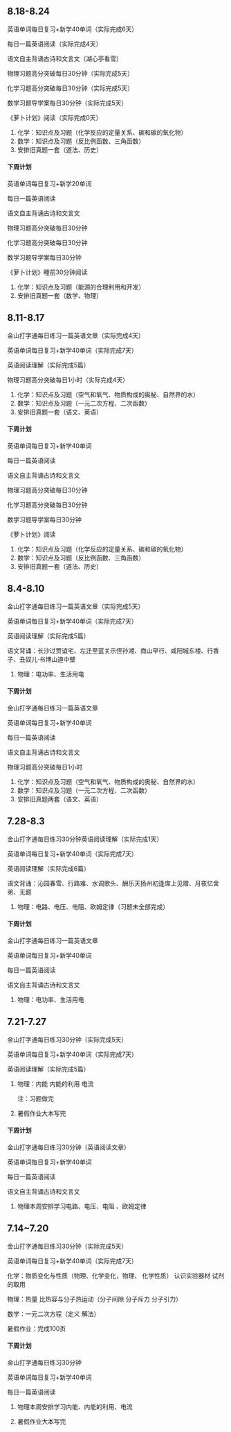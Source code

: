 ## 8.18-8.24

英语单词每日复习+新学40单词（实际完成6天）

每日一篇英语阅读（实际完成4天）

语文自主背诵古诗和文言文（湖心亭看雪）

物理习题高分突破每日30分钟（实际完成5天）

化学习题高分突破每日30分钟（实际完成5天）

数学习题导学案每日30分钟（实际完成5天）

《萝卜计划》阅读（实际完成0天）

1. 化学：知识点及习题（化学反应的定量关系、碳和碳的氧化物）
2. 数学：知识点及习题（反比例函数、三角函数）
3. 安排旧真题一套（道法、历史）

#### 下周计划

英语单词每日复习+新学20单词

每日一篇英语阅读

语文自主背诵古诗和文言文

物理习题高分突破每日30分钟

化学习题高分突破每日30分钟

数学习题导学案每日30分钟

《萝卜计划》睡前30分钟阅读

1. 化学：知识点及习题（能源的合理利用和开发）
2. 安排旧真题一套（数学、物理）

## 8.11-8.17

金山打字通每日练习一篇英语文章（实际完成4天）

英语单词每日复习+新学40单词（实际完成7天）

英语阅读理解（实际完成5篇）

物理习题高分突破每日1小时（实际完成4天）

1. 化学：知识点及习题（空气和氧气、物质构成的奥秘、自然界的水）
2. 数学：知识点及习题（一元二次方程、二次函数）
3. 安排旧真题一套（语文、英语）

#### 下周计划

英语单词每日复习+新学40单词

每日一篇英语阅读

语文自主背诵古诗和文言文

物理习题高分突破每日30分钟

化学习题高分突破每日30分钟

数学习题导学案每日30分钟

《萝卜计划》阅读

1. 化学：知识点及习题（化学反应的定量关系、碳和碳的氧化物）
2. 数学：知识点及习题（反比例函数、三角函数）
3. 安排旧真题一套（道法、历史）

## 8.4-8.10

金山打字通每日练习一篇英语文章（实际完成5天）

英语单词每日复习+新学40单词（实际完成7天）

英语阅读理解（实际完成5篇）

语文背诵：长沙过贾谊宅、左迁至蓝关示侄孙湘、商山早行、咸阳城东楼、行香子、丑奴儿·书博山道中壁

1. 物理：电功率、生活用电

#### 下周计划

金山打字通每日练习一篇英语文章

英语单词每日复习+新学40单词

每日一篇英语阅读

语文自主背诵古诗和文言文

物理习题高分突破每日1小时

1. 化学：知识点及习题（空气和氧气、物质构成的奥秘、自然界的水）
2. 数学：知识点及习题（一元二次方程、二次函数）
3. 安排旧真题两套（语文、英语）

## 7.28-8.3

金山打字通每日练习30分钟英语阅读理解（实际完成1天）

英语单词每日复习+新学40单词（实际完成7天）

英语阅读理解（实际完成6篇）

语文背诵：沁园春雪、行路难、水调歌头、酬乐天扬州初逢席上见赠、月夜忆舍弟、无题

1. 物理：电路、电压、电阻、欧姆定律（习题未全部完成）

#### 下周计划

金山打字通每日练习一篇英语文章

英语单词每日复习+新学40单词

每日一篇英语阅读

语文自主背诵古诗和文言文

1. 物理：电功率、生活用电

## 7.21-7.27

金山打字通每日练习30分钟（实际完成5天）

英语单词每日复习+新学40单词（实际完成7天）

英语阅读理解（实际完成5篇）

1. 物理：内能 内能的利用 电流

   注：习题做完

2. 暑假作业大本写完

#### 下周计划

金山打字通每日练习30分钟（英语阅读文章）

英语单词每日复习+新学40单词

每日一篇英语阅读

语文自主背诵古诗和文言文

1. 物理本周安排学习电路、电压、电阻 、欧姆定律

## 7.14~7.20

金山打字通每日练习30分钟（实际完成5天）

英语单词每日复习+新学40单词（实际完成7天）

 化学：物质变化与性质（物理、化学变化，物理、 化学性质） 认识实验器材 试剂的取用

 物理：热量 比热容与分子热运动（分子间隙 分子斥力 分子引力）

 数学：一元二次方程（定义 解法）

 暑假作业：完成100页

#### 下周计划

金山打字通每日练习30分钟

英语单词每日复习+新学40单词

每日一篇英语阅读

1. 物理本周安排学习内能、内能的利用、电流

2. 暑假作业大本写完









